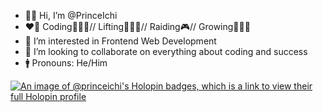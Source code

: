 - 👋🏽 Hi, I’m @PrinceIchi
- ❤️‍🔥 Coding🧑🏽‍💻// Lifting🏋🏽‍♂️// Raiding🎮// Growing🧘🏽‍♂️
- 👀 I’m interested in Frontend Web Development
- 🔌 I’m looking to collaborate on everything about coding and success
- 🚹 Pronouns: He/Him

[![An image of @princeichi's Holopin badges, which is a link to view their full Holopin profile](https://holopin.me/princeichi)](https://holopin.io/@princeichi)

<!---
PrinceIchi/PrinceIchi is a ✨ special ✨ repository because its `README.md` (this file) appears on your GitHub profile.
You can click the Preview link to take a look at your changes.
--->

